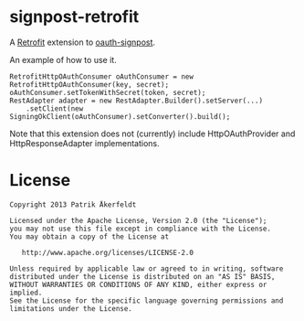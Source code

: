 signpost-retrofit
========

A [Retrofit][1] extension to [oauth-signpost][2].

An example of how to use it.

    RetrofitHttpOAuthConsumer oAuthConsumer = new RetrofitHttpOAuthConsumer(key, secret);
    oAuthConsumer.setTokenWithSecret(token, secret);
    RestAdapter adapter = new RestAdapter.Builder().setServer(...)
        .setClient(new SigningOkClient(oAuthConsumer).setConverter().build();

Note that this extension does not (currently) include HttpOAuthProvider and HttpResponseAdapter implementations.

License
=======

    Copyright 2013 Patrik Åkerfeldt

    Licensed under the Apache License, Version 2.0 (the "License");
    you may not use this file except in compliance with the License.
    You may obtain a copy of the License at

       http://www.apache.org/licenses/LICENSE-2.0

    Unless required by applicable law or agreed to in writing, software
    distributed under the License is distributed on an "AS IS" BASIS,
    WITHOUT WARRANTIES OR CONDITIONS OF ANY KIND, either express or implied.
    See the License for the specific language governing permissions and
    limitations under the License.


 [1]: https://github.com/square/retrofit
 [2]: https://github.com/mttkay/signpost

